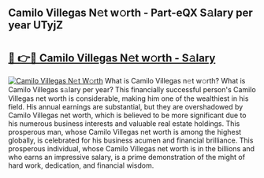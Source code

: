 ## Camilo Villegas N𝚎t w𝚘rth - Part-eQX S𝚊lary per year UTyjZ

# <h2><a href="http://gc44vou.nevu.top/?p=Camilo+Villegas">🔗 👉🔴 Camilo Villegas N𝚎t w𝚘rth - S𝚊lary</a></h2>

[![Camilo Villegas N𝚎t W𝚘rth](https://i.imgur.com/Oavwk0R.jpeg)](http://gc44vou.nevu.top/?p=Camilo+Villegas)
What is Camilo Villegas n𝚎t w𝚘rth? What is Camilo Villegas s𝚊lary per year?
This financially successful person's Camilo Villegas net worth is considerable, making him one of the wealthiest in his field. His annual earnings are substantial, but they are overshadowed by Camilo Villegas net worth, which is believed to be more significant due to his numerous business interests and valuable real estate holdings. This prosperous man, whose Camilo Villegas net worth is among the highest globally, is celebrated for his business acumen and financial brilliance. This prosperous individual, whose Camilo Villegas net worth is in the billions and who earns an impressive salary, is a prime demonstration of the might of hard work, dedication, and financial wisdom.
